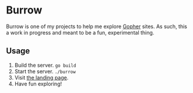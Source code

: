 # Burrow

Burrow is one of my projects to help me explore [Gopher](https://en.wikipedia.org/wiki/Gopher_(protocol)) sites. As such, this a work in progress and meant to be a fun, experimental thing.

## Usage

1. Build the server. `go build`
1. Start the server. `./burrow`
2. Visit [the landing page](http://localhost:7070).
3. Have fun exploring!
